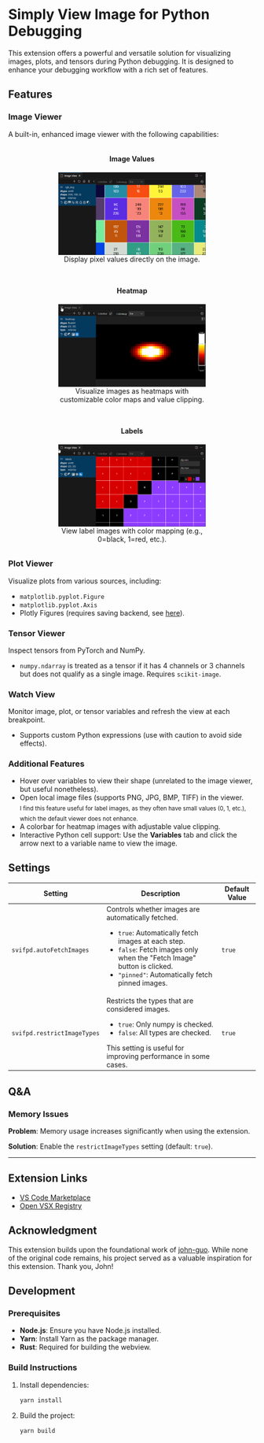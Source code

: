 # Simply View Image for Python Debugging

This extension offers a powerful and versatile solution for visualizing images, plots, and tensors during Python debugging. It is designed to enhance your debugging workflow with a rich set of features.

## Features

### Image Viewer

A built-in, enhanced image viewer with the following capabilities:
<!-- - **Image Values**: Display pixel values directly on the image. <img src="readme-assets/values-example.png" width="400" alt="Image Values"/>
- **Heatmap**: Visualize images as heatmaps with customizable color maps. <img src="readme-assets/heatmap-example.png" width="400" alt="Heatmap"/>
- **Segmentation**: View label images with color mapping (e.g., 0=black, 1=red, etc.). <img src="readme-assets/segmentation-example.png" width="400" alt="Segmentation"/> -->
<div style="display: flex; gap: 20px; flex-wrap: wrap; text-align: center; justify-content: center;">
  <div style="display: flex; flex-direction: column; align-items: center; width: 300px;">
    <h4>Image Values</h4>
    <img src="readme-assets/values-example.png" width="300" alt="Image Values"/>
    <p style="word-break: break-word; white-space: normal; margin: 0 0 8px 0;">Display pixel values directly on the image.</p>
  </div>
  <div style="display: flex; flex-direction: column; align-items: center; width: 300px;">
    <h4>Heatmap</h4>
    <img src="readme-assets/heatmap-example.png" width="300" alt="Heatmap"/>
    <p style="word-break: break-word; white-space: normal; margin: 0 0 8px 0;">Visualize images as heatmaps with customizable color maps and value clipping.</p>
  </div>
  <div style="display: flex; flex-direction: column; align-items: center; width: 300px;">
    <h4>Labels</h4>
    <img src="readme-assets/segmentation-example.png" width="300" alt="Segmentation"/>
    <p style="word-break: break-word; white-space: normal; margin: 0 0 8px 0;">View label images with color mapping (e.g., 0=black, 1=red, etc.).</p>
  </div>
</div>

### Plot Viewer

Visualize plots from various sources, including:

- `matplotlib.pyplot.Figure`
- `matplotlib.pyplot.Axis`
- Plotly Figures (requires saving backend, see [here](https://plotly.com/python/static-image-export)).

### Tensor Viewer

Inspect tensors from PyTorch and NumPy.

- `numpy.ndarray` is treated as a tensor if it has 4 channels or 3 channels but does not qualify as a single image. Requires `scikit-image`.

### Watch View

Monitor image, plot, or tensor variables and refresh the view at each breakpoint.

- Supports custom Python expressions (use with caution to avoid side effects).

### Additional Features

- Hover over variables to view their shape (unrelated to the image viewer, but useful nonetheless).
- Open local image files (supports PNG, JPG, BMP, TIFF) in the viewer.
  </br><sub>I find this feature useful for label images, as they often have small values (0, 1, etc.), which the default viewer does not enhance.</sub>
- A colorbar for heatmap images with adjustable value clipping.
- Interactive Python cell support: Use the **Variables** tab and click the arrow next to a variable name to view the image.

## Settings

| Setting                     | Description                                                                                                                                                                                                                                                                                    | Default Value |
| --------------------------- | ---------------------------------------------------------------------------------------------------------------------------------------------------------------------------------------------------------------------------------------------------------------------------------------------- | ------------- |
| `svifpd.autoFetchImages`    | Controls whether images are automatically fetched. <ul> <li><code>true</code>: Automatically fetch images at each step.</li> <li><code>false</code>: Fetch images only when the "Fetch Image" button is clicked.</li> <li><code>"pinned"</code>: Automatically fetch pinned images.</li> </ul> | `true`        |
| `svifpd.restrictImageTypes` | Restricts the types that are considered images. <ul> <li><code>true</code>: Only numpy is checked.</li> <li><code>false</code>: All types are checked.</li> </ul> This setting is useful for improving performance in some cases.                                                              | `true`        |

## Q&A

### Memory Issues

**Problem**: Memory usage increases significantly when using the extension.

**Solution**: Enable the `restrictImageTypes` setting (default: `true`).

---

## Extension Links

- [VS Code Marketplace](https://marketplace.visualstudio.com/items?itemName=elazarcoh.simply-view-image-for-python-debugging)
- [Open VSX Registry](https://open-vsx.org/extension/elazarcoh/simply-view-image-for-python-debugging)

## Acknowledgment

This extension builds upon the foundational work of [john-guo](https://github.com/john-guo/simply-view-image-for-python-opencv-debugging). While none of the original code remains, his project served as a valuable inspiration for this extension. Thank you, John!

## Development

### Prerequisites

- **Node.js**: Ensure you have Node.js installed.
- **Yarn**: Install Yarn as the package manager.
- **Rust**: Required for building the webview.

### Build Instructions

1. Install dependencies:
   ```bash
   yarn install
   ```
2. Build the project:
   ```bash
   yarn build
   ```
